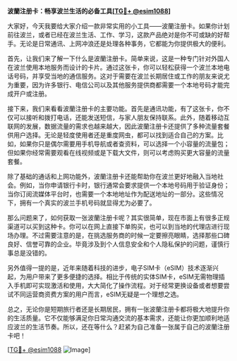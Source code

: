 **波蘭注册卡：畅享波兰生活的必备工具[[TG💪+ @esim1088](https://t.me/s/esim1088)]**

大家好，今天我要给大家介绍一款非常实用的小工具——波蘭注册卡。如果你计划前往波兰，或者已经在波兰生活、工作、学习，这款产品绝对是你不可或缺的好帮手。无论是日常通讯、上网冲浪还是处理各种事务，它都能为你提供极大的便利。

首先，让我们来了解一下什么是波蘭注册卡。简单来说，这是一种专门针对外国人在波兰使用本地服务而设计的卡片。通过这张卡，你可以轻松获得一个波兰本地电话号码，并享受当地的通信服务。这对于需要在波兰长期居住或工作的朋友来说尤为重要，因为许多银行、电信公司以及其他服务提供商都需要一个本地号码才能完成开户或注册。

接下来，我们来看看波蘭注册卡的主要功能。首先是通讯功能，有了这张卡，你不仅可以接听和拨打电话，还能发送短信，与家人朋友保持联系。此外，随着移动互联网的发展，数据流量的需求也越来越大，因此波蘭注册卡还提供了多种流量套餐供用户选择。无论是轻度使用者还是重度网虫，都可以找到适合自己的方案。比如，如果你只是偶尔需要用手机导航或者查资料，可以选择一个小容量的流量包；但如果你经常需要观看在线视频或是下载大文件，则可以考虑购买更大容量的流量套餐。

除了基础的通话和上网功能外，波蘭注册卡还能帮助你在波兰更好地融入当地社会。例如，当你申请银行卡时，银行通常会要求提供一个本地号码用于验证身份；当你订阅流媒体平台时，也需要一个本地地址作为配送地址的一部分。这些情况下，拥有一个真实的波兰手机号码就显得尤为必要了。

那么问题来了，如何获取一张波蘭注册卡呢？其实很简单，现在市面上有很多正规渠道可以买到这种卡。你可以在网上直接下单购买，也可以到当地的代理店进行现场办理。不过需要注意的是，在挑选服务商的时候一定要擦亮眼睛，选择那些口碑良好、信誉可靠的企业。毕竟涉及到个人信息安全和个人隐私保护的问题，谨慎行事总是没错的。

另外值得一提的是，近年来随着科技的进步，电子SIM卡（eSIM）技术逐渐兴起，为用户带来了更多便捷的选择。相比于传统的实体SIM卡，eSIM无需物理插入手机即可实现激活和使用，大大简化了操作流程。对于经常更换设备或者想要尝试不同运营商资费方案的用户而言，eSIM无疑是一个理想之选。

总之，无论你是短期旅行者还是长期居民，拥有一张波蘭注册卡都将极大地提升你的生活质量。它不仅能够满足你日常沟通交流的基本需求，还能让你更加顺利地适应波兰的生活节奏。所以，还在等什么？赶紧为自己准备一张属于自己的波蘭注册卡吧！

[[TG💪+ @esim1088](https://t.me/s/esim1088) ![Image](https://i.postimg.cc/4NQfJmqS/Snipaste-2025-05-13-00-14-12.png)]